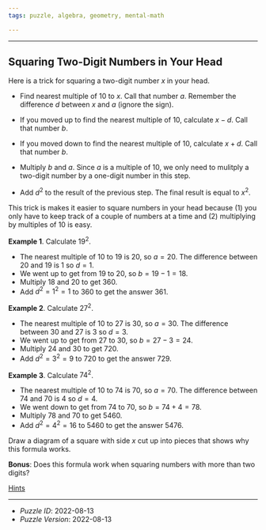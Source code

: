 ```yaml
---
tags: puzzle, algebra, geometry, mental-math

---
```


--------------------------------------------------------------------------------------------

## Squaring Two-Digit Numbers in Your Head

Here is a trick for squaring a two-digit number $x$ in your head.

* Find nearest multiple of 10 to $x$. Call that number $a$. Remember the difference $d$
  between $x$ and $a$ (ignore the sign).

* If you moved up to find the nearest multiple of 10, calculate $x - d$. Call that
  number $b$.

* If you moved down to find the nearest multiple of 10, calculate $x + d$. Call that
  number $b$.

* Multiply $b$ and $a$. Since $a$ is a multiple of 10, we only need to mulitply a two-digit
  number by a one-digit number in this step.

* Add $d^2$ to the result of the previous step. The final result is equal to $x^2$.

This trick is makes it easier to square numbers in your head because (1) you only have to
keep track of a couple of numbers at a time and (2) multiplying by multiples of 10 is easy.

__Example 1__. Calculate $19^2$.

* The nearest multiple of 10 to 19 is 20, so $a = 20$. The difference between 20 and 19 is
  1 so $d = 1$.
* We went up to get from 19 to 20, so $b = 19 - 1 = 18$.
* Multiply 18 and 20 to get 360.
* Add $d^2 = 1^2 = 1$ to 360 to get the answer 361.

__Example 2__. Calculate $27^2$.

* The nearest multiple of 10 to 27 is 30, so $a = 30$. The difference between 30 and 27 is
  3 so $d = 3$.
* We went up to get from 27 to 30, so $b = 27 - 3 = 24$.
* Multiply 24 and 30 to get 720.
* Add $d^2 = 3^2 = 9$ to 720 to get the answer 729.

__Example 3__. Calculate $74^2$.

* The nearest multiple of 10 to 74 is 70, so $a = 70$. The difference between 74 and 70 is
  4 so $d = 4$.
* We went down to get from 74 to 70, so $b = 74 + 4 = 78$.
* Multiply 78 and 70 to get 5460.
* Add $d^2 = 4^2 = 16$ to 5460 to get the answer 5476.

Draw a diagram of a square with side $x$ cut up into pieces that shows why this formula
works.

__Bonus__: Does this formula work when squaring numbers with more than two digits?

[Hints](2022-08-13-Hints.md)

--------------------------------------------------------------------------------------------

* _Puzzle ID_: 2022-08-13
* _Puzzle Version_: 2022-08-13
